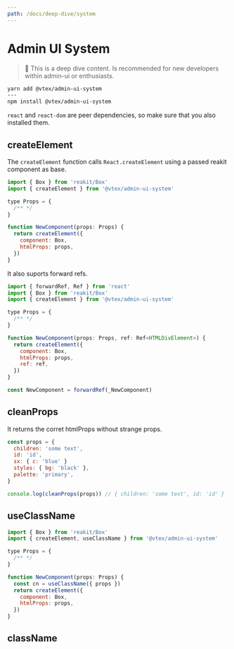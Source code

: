 ```yaml
---
path: /docs/deep-dive/system
---
```


# Admin UI System

> 🐋 This is a deep dive content. Is recommended for new developers within admin-ui or enthusiasts.

```bash
yarn add @vtex/admin-ui-system
---
npm install @vtex/admin-ui-system
```

`react` and `react-dom` are peer dependencies, so make sure that you also installed them.

## createElement

The `createElement` function calls `React.createElement` using a passed reakit component as base.

```jsx static
import { Box } from 'reakit/Box'
import { createElement } from '@vtex/admin-ui-system'

type Props = {
  /** */
}

function NewComponent(props: Props) {
  return createElement({
    component: Box,
    htmlProps: props,
  })
}
```

It also suports forward refs.

```jsx static
import { forwardRef, Ref } from 'react'
import { Box } from 'reakit/Box'
import { createElement } from '@vtex/admin-ui-system'

type Props = {
  /** */
}

function NewComponent(props: Props, ref: Ref<HTMLDivElement>) {
  return createElement({
    component: Box,
    htmlProps: props,
    ref: ref,
  })
}

const NewComponent = forwardRef(_NewComponent)
```

## cleanProps

It returns the corret htmlProps without strange props.

```js static
const props = {
  children: 'some text',
  id: 'id',
  sx: { c: 'blue' }
  styles: { bg: 'black' },
  palette: 'primary',
}

console.log(cleanProps(props)) // { children: 'some text', id: 'id' }
```

## useClassName

```jsx static
import { Box } from 'reakit/Box'
import { createElement, useClassName } from '@vtex/admin-ui-system'

type Props = {
  /** */
}

function NewComponent(props: Props) {
  const cn = useClassName({ props })
  return createElement({
    component: Box,
    htmlProps: props,
  })
}
```

## className
